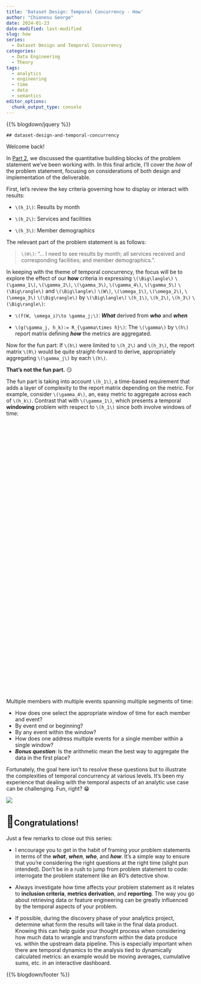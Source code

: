 ```yaml
---
title: 'Dataset Design: Temporal Concurrency - How'
author: "Chionesu George"
date: 2024-01-23
date-modified: last-modified
slug: how
series: 
  - Dataset Design and Temporal Concurrency
categories:
  - Data Engineering
  - Theory
tags:
  - analytics
  - engineering
  - time
  - data
  - semantics
editor_options: 
  chunk_output_type: console
---
```


<script src="/rmarkdown-libs/htmlwidgets/htmlwidgets.js"></script>
<script src="/rmarkdown-libs/plotly-binding/plotly.js"></script>
<script src="/rmarkdown-libs/typedarray/typedarray.min.js"></script>
<script src="/rmarkdown-libs/jquery/jquery.min.js"></script>
<link href="/rmarkdown-libs/crosstalk/css/crosstalk.min.css" rel="stylesheet" />
<script src="/rmarkdown-libs/crosstalk/js/crosstalk.min.js"></script>
<link href="/rmarkdown-libs/plotly-htmlwidgets-css/plotly-htmlwidgets.css" rel="stylesheet" />
<script src="/rmarkdown-libs/plotly-main/plotly-latest.min.js"></script>

{{% blogdown/jquery %}}

    ## dataset-design-and-temporal-concurrency

<link rel="stylesheet" href="/markdown.css"/>
<script src="/markdown.js"></script>
<span style="display: none;">
<p>
<ul toggleGroup="0" context="definition">
<li id="msg_tax_I">
<span class="def_sym">&delta;<sup>I</sup></span>
: Information-carrying columns
</li>
<li id="msg_tax_G">
<span class="def_sym">&delta;<sup>G</sup></span>
: Grouping columns (categorical, descriptive)
</li>
<li id="msg_tax_Y">
<span class="def_sym">&delta;<sup>Y</sup></span>
: Measurements (e.g., purchase price, height, product ratings)
</li>
<li id="msg_tax_T">
<span class="def_sym">&delta;<sup>T</sup></span>
: Temporal columns to include dates and temporal hierarchies
</li>
<li id="msg_tax_E">
<span class="def_sym">&delta;<sup>E</sup></span>
: Record life-cycle tracking columns (for example, effective dates in slowly changing dimension parlance)
</li>
</ul>
</p>
</span>
<span style="display: none;" id="msg_W">Report Window</span>
<span style="display: none;" id="msg_o1">... members between 30 and 50 years old</span>
<span style="display: none;" id="msg_o2">... have had at least two inpatient visits within a six-week period</span>
<span style="display: none;" id="msg_o3">Dependence vs. Independence</span>
<span style="display: none;" id="msg_h1">Results by month</span>
<span style="display: none;" id="msg_h2">All services received and corresponding facilities</span>
<span style="display: none;" id="msg_h3">Member demographics</span>
<span style="display: none;" id="msg_g1">Average length of stay</span>
<span style="display: none;" id="msg_g2">Counts of lapses in medication adherence</span>
<span style="display: none;" id="msg_g3">Cumulative count of lapses in medication adherence</span>
<span style="display: none;" id="msg_g4">Number of unique members</span>
<span style="display: none;" id="msg_g5">Total expenditures</span>

<span class="decorativeText">Welcome back!</span>

In <a href="../what" target="blank">Part 2</a>, we discussed the quantitative building blocks of the problem statement we’ve been working with. In this final article, I’ll cover the *how* of the problem statement, focusing on considerations of both design and implementation of the deliverable.

First, let’s review the key criteria governing how to display or interact with results:

- <span class="bigMath">`\(h_1\)`</span>: <span id="msg_h1">Results by month</span>

- <span class="bigMath">`\(h_2\)`</span>: <span id="msg_h2">Services and facilities</span>

- <span class="bigMath">`\(h_3\)`</span>: <span id="msg_h3">Member demographics</span>

The relevant part of the problem statement is as follows:

> `\(H\)`: <span class="quote">“… I need to see results by month; all services received and corresponding facilities; and member demographics.”</span>.

In keeping with the theme of temporal concurrency, the focus will be to explore the effect of our **how** criteria in expressing `\(\Big\langle\)`
<span msg_id="g1">`\(\gamma_1\)`</span>,
<span msg_id="g2">`\(\gamma_2\)`</span>,
<span msg_id="g3">`\(\gamma_3\)`</span>,
<span msg_id="g4">`\(\gamma_4\)`</span>,
<span msg_id="g5">`\(\gamma_5\)`</span>
`\(\Big\rangle\)` and `\(\Big\langle\)`
<span msg_id="W">`\(W\)`</span>,
<span msg_id="o1">`\(\omega_1\)`</span>,
<span msg_id="o2">`\(\omega_2\)`</span>,
<span msg_id="o3">`\(\omega_3\)`</span>
`\(\Big\rangle\)` by
`\(\Big\langle\)`
<span msg_id="h1">`\(h_1\)`</span>,
<span msg_id="h2">`\(h_2\)`</span>,
<span msg_id="h3">`\(h_3\)`</span>
`\(\Big\rangle\)`:

- `\(f(W, \omega_i)\to \gamma_j;\)`: ***What*** derived from ***who*** and ***when***

- `\(g(\gamma_j, h_k):= R_{\gamma\times h}\)`: The `\(\gamma\)` by `\(h\)` report matrix defining ***how*** the metrics are aggregated.

Now for the fun part: If `\(h\)` were limited to `\(h_2\)` and `\(h_3\)`, the report matrix `\(R\)` would be quite straight-forward to derive, appropriately aggregating `\(\gamma_j\)` by each `\(h\)`.

**That’s not the fun part.** 😏

The fun part is taking into account `\(h_1\)`, a time-based requirement that adds a layer of complexity to the report matrix depending on the metric. For example, consider <span msg_id="g4">`\(\gamma_4\)`</span>, an, easy metric to aggregate across each of `\(h_k\)`. Contrast that with <span msg_id="g1">`\(\gamma_1\)`</span>, which presents a temporal **windowing** problem with respect to <span msg_id="h1">`\(h_1\)`</span> since both involve windows of time:

<div id="htmlwidget-1" style="width:100%;height:720px;" class="plotly html-widget "></div> <script type="application/json" data-for="htmlwidget-1">{"x":{"visdat":{"7d2c40357ff7":["function () ","plotlyVisDat"]},"cur_data":"7d2c40357ff7","attrs":{"7d2c40357ff7":{"alpha_stroke":1,"sizes":[10,100],"spans":[1,20],"x":5,"y":-5,"xend":5,"yend":30,"type":"scatter","mode":"lines","color":["#000000"],"line":{"width":5},"name":"W (start)","showlegend":false,"inherit":true},"7d2c40357ff7.1":{"alpha_stroke":1,"sizes":[10,100],"spans":[1,20],"x":90,"y":-5,"xend":90,"yend":30,"type":"scatter","mode":"lines","color":["#000000"],"line":{"width":5},"name":"W (end)","showlegend":false,"inherit":true},"7d2c40357ff7.2":{"alpha_stroke":1,"sizes":[10,100],"spans":[1,20],"x":0,"y":-50,"xend":0,"yend":50,"type":"scatter","mode":"lines","color":["#555555"],"line":{"dash":"dash"},"name":"","opacity":0.20000000000000001,"showlegend":false,"inherit":true},"7d2c40357ff7.3":{"alpha_stroke":1,"sizes":[10,100],"spans":[1,20],"x":25,"y":-50,"xend":25,"yend":50,"type":"scatter","mode":"lines","color":["#555555"],"line":{"dash":"dash"},"name":"","opacity":0.20000000000000001,"showlegend":false,"inherit":true},"7d2c40357ff7.4":{"alpha_stroke":1,"sizes":[10,100],"spans":[1,20],"x":50,"y":-50,"xend":50,"yend":50,"type":"scatter","mode":"lines","color":["#555555"],"line":{"dash":"dash"},"name":"","opacity":0.20000000000000001,"showlegend":false,"inherit":true},"7d2c40357ff7.5":{"alpha_stroke":1,"sizes":[10,100],"spans":[1,20],"x":75,"y":-50,"xend":75,"yend":50,"type":"scatter","mode":"lines","color":["#555555"],"line":{"dash":"dash"},"name":"","opacity":0.20000000000000001,"showlegend":false,"inherit":true},"7d2c40357ff7.6":{"alpha_stroke":1,"sizes":[10,100],"spans":[1,20],"x":100,"y":-50,"xend":100,"yend":50,"type":"scatter","mode":"lines","color":["#555555"],"line":{"dash":"dash"},"name":"","opacity":0.20000000000000001,"showlegend":false,"inherit":true},"7d2c40357ff7.7":{"alpha_stroke":1,"sizes":[10,100],"spans":[1,20],"x":2,"y":0,"xend":13,"yend":0,"type":"scatter","mode":"lines","color":"rgba(224,238,238,1)","hoverinfo":"text","hovertext":"<b>Member A<\/b><br>t<sub>2<\/sub> to t<sub>13<\/sub>","legendgroup":"Member A","marker":{"symbol":"circle","size":15},"name":"Member A","showlegend":true,"stroke":["#333333"],"inherit":true},"7d2c40357ff7.8":{"alpha_stroke":1,"sizes":[10,100],"spans":[1,20],"x":14,"y":1,"xend":31,"yend":1,"type":"scatter","mode":"lines","color":"rgba(224,238,238,1)","hoverinfo":"text","hovertext":"<b>Member A<\/b><br>t<sub>14<\/sub> to t<sub>31<\/sub>","legendgroup":"Member A","marker":{"symbol":"circle","size":15},"name":2,"showlegend":false,"stroke":["#333333"],"inherit":true},"7d2c40357ff7.9":{"alpha_stroke":1,"sizes":[10,100],"spans":[1,20],"x":34,"y":2,"xend":34,"yend":2,"type":"scatter","mode":"lines","color":"rgba(224,238,238,1)","hoverinfo":"text","hovertext":"<b>Member A<\/b><br>t<sub>34<\/sub> to t<sub>34<\/sub>","legendgroup":"Member A","marker":{"symbol":"circle","size":15},"name":3,"showlegend":false,"stroke":["#333333"],"inherit":true},"7d2c40357ff7.10":{"alpha_stroke":1,"sizes":[10,100],"spans":[1,20],"x":12,"y":3,"xend":12,"yend":3,"type":"scatter","mode":"lines","color":"rgba(255,114,86,1)","hoverinfo":"text","hovertext":"<b>Member B<\/b><br>t<sub>12<\/sub> to t<sub>12<\/sub>","legendgroup":"Member B","marker":{"symbol":"diamond","size":15},"name":"Member B","showlegend":true,"stroke":["#333333"],"inherit":true},"7d2c40357ff7.11":{"alpha_stroke":1,"sizes":[10,100],"spans":[1,20],"x":14,"y":4,"xend":30,"yend":4,"type":"scatter","mode":"lines","color":"rgba(255,114,86,1)","hoverinfo":"text","hovertext":"<b>Member B<\/b><br>t<sub>14<\/sub> to t<sub>30<\/sub>","legendgroup":"Member B","marker":{"symbol":"diamond","size":15},"name":2,"showlegend":false,"stroke":["#333333"],"inherit":true},"7d2c40357ff7.12":{"alpha_stroke":1,"sizes":[10,100],"spans":[1,20],"x":31,"y":5,"xend":39,"yend":5,"type":"scatter","mode":"lines","color":"rgba(255,114,86,1)","hoverinfo":"text","hovertext":"<b>Member B<\/b><br>t<sub>31<\/sub> to t<sub>39<\/sub>","legendgroup":"Member B","marker":{"symbol":"diamond","size":15},"name":3,"showlegend":false,"stroke":["#333333"],"inherit":true},"7d2c40357ff7.13":{"alpha_stroke":1,"sizes":[10,100],"spans":[1,20],"x":5,"y":5,"xend":9,"yend":5,"type":"scatter","mode":"lines","color":"rgba(46,46,46,1)","hoverinfo":"text","hovertext":"<b>Member C<\/b><br>t<sub>5<\/sub> to t<sub>9<\/sub>","legendgroup":"Member C","marker":{"symbol":"square","size":15},"name":"Member C","showlegend":true,"stroke":["#333333"],"inherit":true},"7d2c40357ff7.14":{"alpha_stroke":1,"sizes":[10,100],"spans":[1,20],"x":10,"y":6,"xend":11,"yend":6,"type":"scatter","mode":"lines","color":"rgba(46,46,46,1)","hoverinfo":"text","hovertext":"<b>Member C<\/b><br>t<sub>10<\/sub> to t<sub>11<\/sub>","legendgroup":"Member C","marker":{"symbol":"square","size":15},"name":2,"showlegend":false,"stroke":["#333333"],"inherit":true},"7d2c40357ff7.15":{"alpha_stroke":1,"sizes":[10,100],"spans":[1,20],"x":12,"y":7,"xend":46,"yend":7,"type":"scatter","mode":"lines","color":"rgba(46,46,46,1)","hoverinfo":"text","hovertext":"<b>Member C<\/b><br>t<sub>12<\/sub> to t<sub>46<\/sub>","legendgroup":"Member C","marker":{"symbol":"square","size":15},"name":3,"showlegend":false,"stroke":["#333333"],"inherit":true},"7d2c40357ff7.16":{"alpha_stroke":1,"sizes":[10,100],"spans":[1,20],"x":47,"y":8,"xend":48,"yend":8,"type":"scatter","mode":"lines","color":"rgba(46,46,46,1)","hoverinfo":"text","hovertext":"<b>Member C<\/b><br>t<sub>47<\/sub> to t<sub>48<\/sub>","legendgroup":"Member C","marker":{"symbol":"square","size":15},"name":4,"showlegend":false,"stroke":["#333333"],"inherit":true},"7d2c40357ff7.17":{"alpha_stroke":1,"sizes":[10,100],"spans":[1,20],"x":56,"y":9,"xend":59,"yend":9,"type":"scatter","mode":"lines","color":"rgba(46,46,46,1)","hoverinfo":"text","hovertext":"<b>Member C<\/b><br>t<sub>56<\/sub> to t<sub>59<\/sub>","legendgroup":"Member C","marker":{"symbol":"square","size":15},"name":5,"showlegend":false,"stroke":["#333333"],"inherit":true},"7d2c40357ff7.18":{"alpha_stroke":1,"sizes":[10,100],"spans":[1,20],"x":13,"y":10,"xend":36,"yend":10,"type":"scatter","mode":"lines","color":"rgba(244,164,96,1)","hoverinfo":"text","hovertext":"<b>Member D<\/b><br>t<sub>13<\/sub> to t<sub>36<\/sub>","legendgroup":"Member D","marker":{"symbol":"hexagon","size":15},"name":"Member D","showlegend":true,"stroke":["#333333"],"inherit":true},"7d2c40357ff7.19":{"alpha_stroke":1,"sizes":[10,100],"spans":[1,20],"x":19,"y":13,"xend":36,"yend":13,"type":"scatter","mode":"lines","color":"rgba(135,135,135,1)","hoverinfo":"text","hovertext":"<b>Member E<\/b><br>t<sub>19<\/sub> to t<sub>36<\/sub>","legendgroup":"Member E","marker":{"symbol":"triangle-up","size":15},"name":"Member E","showlegend":true,"stroke":["#333333"],"inherit":true}},"layout":{"height":720,"margin":{"b":-5,"l":60,"t":-5,"r":10},"annotations":[{"text":"W<sub>start<\/sub>","x":5,"y":1.05,"xref":"plot","yref":"paper","showarrow":false,"font":{"size":16,"color":"black"}},{"text":"W<sub>start<\/sub>","x":5,"y":1.05,"xref":"plot","yref":"paper","showarrow":false,"font":{"size":16,"color":"black"}},{"text":"W<sub>end<\/sub>","x":90,"y":1.05,"xref":"plot","yref":"paper","showarrow":false,"font":{"size":16,"color":"black"}},{"text":"W<sub>end<\/sub>","x":90,"y":1.05,"xref":"plot","yref":"paper","showarrow":false,"font":{"size":16,"color":"black"}}],"xaxis":{"domain":[0,1],"automargin":true,"title":{"text":"<b>Time<\/b>: Report window (W) and h<sub>1<\/sub>"},"range":[-5,100],"showgrid":false,"zeroline":false,"showline":false,"showticklabels":false},"yaxis":{"domain":[0,1],"automargin":true,"title":{"text":""},"range":[-1,15],"showgrid":false,"zeroline":false,"showline":false,"showticklabels":false},"paper_bgcolor":["#999999"],"hovermode":"closest","showlegend":true},"source":"A","config":{"modeBarButtonsToAdd":["hoverclosest","hovercompare"],"showSendToCloud":false},"data":[{"x":[5,5],"y":[-5,30],"type":"scatter","mode":"lines","line":{"color":"rgba(0,0,0,1)","width":5},"name":"W (start)","showlegend":false,"marker":{"color":"rgba(0,0,0,1)","line":{"color":"rgba(0,0,0,1)"}},"textfont":{"color":"rgba(0,0,0,1)"},"error_y":{"color":"rgba(0,0,0,1)"},"error_x":{"color":"rgba(0,0,0,1)"},"xaxis":"x","yaxis":"y","frame":null},{"x":[90,90],"y":[-5,30],"type":"scatter","mode":"lines","line":{"color":"rgba(0,0,0,1)","width":5},"name":"W (end)","showlegend":false,"marker":{"color":"rgba(0,0,0,1)","line":{"color":"rgba(0,0,0,1)"}},"textfont":{"color":"rgba(0,0,0,1)"},"error_y":{"color":"rgba(0,0,0,1)"},"error_x":{"color":"rgba(0,0,0,1)"},"xaxis":"x","yaxis":"y","frame":null},{"x":[0,0],"y":[-50,50],"type":"scatter","mode":"lines","line":{"color":"rgba(85,85,85,1)","dash":"dash"},"name":"","opacity":0.20000000000000001,"showlegend":false,"marker":{"color":"rgba(85,85,85,1)","line":{"color":"rgba(85,85,85,1)"}},"textfont":{"color":"rgba(85,85,85,1)"},"error_y":{"color":"rgba(85,85,85,1)"},"error_x":{"color":"rgba(85,85,85,1)"},"xaxis":"x","yaxis":"y","frame":null},{"x":[25,25],"y":[-50,50],"type":"scatter","mode":"lines","line":{"color":"rgba(85,85,85,1)","dash":"dash"},"name":"","opacity":0.20000000000000001,"showlegend":false,"marker":{"color":"rgba(85,85,85,1)","line":{"color":"rgba(85,85,85,1)"}},"textfont":{"color":"rgba(85,85,85,1)"},"error_y":{"color":"rgba(85,85,85,1)"},"error_x":{"color":"rgba(85,85,85,1)"},"xaxis":"x","yaxis":"y","frame":null},{"x":[50,50],"y":[-50,50],"type":"scatter","mode":"lines","line":{"color":"rgba(85,85,85,1)","dash":"dash"},"name":"","opacity":0.20000000000000001,"showlegend":false,"marker":{"color":"rgba(85,85,85,1)","line":{"color":"rgba(85,85,85,1)"}},"textfont":{"color":"rgba(85,85,85,1)"},"error_y":{"color":"rgba(85,85,85,1)"},"error_x":{"color":"rgba(85,85,85,1)"},"xaxis":"x","yaxis":"y","frame":null},{"x":[75,75],"y":[-50,50],"type":"scatter","mode":"lines","line":{"color":"rgba(85,85,85,1)","dash":"dash"},"name":"","opacity":0.20000000000000001,"showlegend":false,"marker":{"color":"rgba(85,85,85,1)","line":{"color":"rgba(85,85,85,1)"}},"textfont":{"color":"rgba(85,85,85,1)"},"error_y":{"color":"rgba(85,85,85,1)"},"error_x":{"color":"rgba(85,85,85,1)"},"xaxis":"x","yaxis":"y","frame":null},{"x":[100,100],"y":[-50,50],"type":"scatter","mode":"lines","line":{"color":"rgba(85,85,85,1)","dash":"dash"},"name":"","opacity":0.20000000000000001,"showlegend":false,"marker":{"color":"rgba(85,85,85,1)","line":{"color":"rgba(85,85,85,1)"}},"textfont":{"color":"rgba(85,85,85,1)"},"error_y":{"color":"rgba(85,85,85,1)"},"error_x":{"color":"rgba(85,85,85,1)"},"xaxis":"x","yaxis":"y","frame":null},{"x":[2,13],"y":[0,0],"type":"scatter","mode":"lines+markers","hoverinfo":["text","text"],"hovertext":["<b>Member A<\/b><br>t<sub>2<\/sub> to t<sub>13<\/sub>","<b>Member A<\/b><br>t<sub>2<\/sub> to t<sub>13<\/sub>"],"legendgroup":"Member A","marker":{"color":"rgba(252,141,98,1)","symbol":"circle","size":15,"line":{"color":"rgba(51,51,51,1)","width":1}},"name":"Member A","showlegend":true,"error_y":{"color":"rgba(252,141,98,1)","thickness":1},"error_x":{"color":"rgba(252,141,98,1)","thickness":1},"textfont":{"color":"rgba(252,141,98,1)"},"line":{"color":"rgba(252,141,98,1)"},"xaxis":"x","yaxis":"y","frame":null},{"x":[14,31],"y":[1,1],"type":"scatter","mode":"lines+markers","hoverinfo":["text","text"],"hovertext":["<b>Member A<\/b><br>t<sub>14<\/sub> to t<sub>31<\/sub>","<b>Member A<\/b><br>t<sub>14<\/sub> to t<sub>31<\/sub>"],"legendgroup":"Member A","marker":{"color":"rgba(252,141,98,1)","symbol":"circle","size":15,"line":{"color":"rgba(51,51,51,1)","width":1}},"name":2,"showlegend":false,"error_y":{"color":"rgba(252,141,98,1)","thickness":1},"error_x":{"color":"rgba(252,141,98,1)","thickness":1},"textfont":{"color":"rgba(252,141,98,1)"},"line":{"color":"rgba(252,141,98,1)"},"xaxis":"x","yaxis":"y","frame":null},{"x":[34,34],"y":[2,2],"type":"scatter","mode":"lines+markers","hoverinfo":["text","text"],"hovertext":["<b>Member A<\/b><br>t<sub>34<\/sub> to t<sub>34<\/sub>","<b>Member A<\/b><br>t<sub>34<\/sub> to t<sub>34<\/sub>"],"legendgroup":"Member A","marker":{"color":"rgba(252,141,98,1)","symbol":"circle","size":15,"line":{"color":"rgba(51,51,51,1)","width":1}},"name":3,"showlegend":false,"error_y":{"color":"rgba(252,141,98,1)","thickness":1},"error_x":{"color":"rgba(252,141,98,1)","thickness":1},"textfont":{"color":"rgba(252,141,98,1)"},"line":{"color":"rgba(252,141,98,1)"},"xaxis":"x","yaxis":"y","frame":null},{"x":[12,12],"y":[3,3],"type":"scatter","mode":"lines+markers","hoverinfo":["text","text"],"hovertext":["<b>Member B<\/b><br>t<sub>12<\/sub> to t<sub>12<\/sub>","<b>Member B<\/b><br>t<sub>12<\/sub> to t<sub>12<\/sub>"],"legendgroup":"Member B","marker":{"color":"rgba(231,138,195,1)","symbol":"diamond","size":15,"line":{"color":"rgba(51,51,51,1)","width":1}},"name":"Member B","showlegend":true,"error_y":{"color":"rgba(231,138,195,1)","thickness":1},"error_x":{"color":"rgba(231,138,195,1)","thickness":1},"textfont":{"color":"rgba(231,138,195,1)"},"line":{"color":"rgba(231,138,195,1)"},"xaxis":"x","yaxis":"y","frame":null},{"x":[14,30],"y":[4,4],"type":"scatter","mode":"lines+markers","hoverinfo":["text","text"],"hovertext":["<b>Member B<\/b><br>t<sub>14<\/sub> to t<sub>30<\/sub>","<b>Member B<\/b><br>t<sub>14<\/sub> to t<sub>30<\/sub>"],"legendgroup":"Member B","marker":{"color":"rgba(231,138,195,1)","symbol":"diamond","size":15,"line":{"color":"rgba(51,51,51,1)","width":1}},"name":2,"showlegend":false,"error_y":{"color":"rgba(231,138,195,1)","thickness":1},"error_x":{"color":"rgba(231,138,195,1)","thickness":1},"textfont":{"color":"rgba(231,138,195,1)"},"line":{"color":"rgba(231,138,195,1)"},"xaxis":"x","yaxis":"y","frame":null},{"x":[31,39],"y":[5,5],"type":"scatter","mode":"lines+markers","hoverinfo":["text","text"],"hovertext":["<b>Member B<\/b><br>t<sub>31<\/sub> to t<sub>39<\/sub>","<b>Member B<\/b><br>t<sub>31<\/sub> to t<sub>39<\/sub>"],"legendgroup":"Member B","marker":{"color":"rgba(231,138,195,1)","symbol":"diamond","size":15,"line":{"color":"rgba(51,51,51,1)","width":1}},"name":3,"showlegend":false,"error_y":{"color":"rgba(231,138,195,1)","thickness":1},"error_x":{"color":"rgba(231,138,195,1)","thickness":1},"textfont":{"color":"rgba(231,138,195,1)"},"line":{"color":"rgba(231,138,195,1)"},"xaxis":"x","yaxis":"y","frame":null},{"x":[5,9],"y":[5,5],"type":"scatter","mode":"lines+markers","hoverinfo":["text","text"],"hovertext":["<b>Member C<\/b><br>t<sub>5<\/sub> to t<sub>9<\/sub>","<b>Member C<\/b><br>t<sub>5<\/sub> to t<sub>9<\/sub>"],"legendgroup":"Member C","marker":{"color":"rgba(166,216,84,1)","symbol":"square","size":15,"line":{"color":"rgba(51,51,51,1)","width":1}},"name":"Member C","showlegend":true,"error_y":{"color":"rgba(166,216,84,1)","thickness":1},"error_x":{"color":"rgba(166,216,84,1)","thickness":1},"textfont":{"color":"rgba(166,216,84,1)"},"line":{"color":"rgba(166,216,84,1)"},"xaxis":"x","yaxis":"y","frame":null},{"x":[10,11],"y":[6,6],"type":"scatter","mode":"lines+markers","hoverinfo":["text","text"],"hovertext":["<b>Member C<\/b><br>t<sub>10<\/sub> to t<sub>11<\/sub>","<b>Member C<\/b><br>t<sub>10<\/sub> to t<sub>11<\/sub>"],"legendgroup":"Member C","marker":{"color":"rgba(166,216,84,1)","symbol":"square","size":15,"line":{"color":"rgba(51,51,51,1)","width":1}},"name":2,"showlegend":false,"error_y":{"color":"rgba(166,216,84,1)","thickness":1},"error_x":{"color":"rgba(166,216,84,1)","thickness":1},"textfont":{"color":"rgba(166,216,84,1)"},"line":{"color":"rgba(166,216,84,1)"},"xaxis":"x","yaxis":"y","frame":null},{"x":[12,46],"y":[7,7],"type":"scatter","mode":"lines+markers","hoverinfo":["text","text"],"hovertext":["<b>Member C<\/b><br>t<sub>12<\/sub> to t<sub>46<\/sub>","<b>Member C<\/b><br>t<sub>12<\/sub> to t<sub>46<\/sub>"],"legendgroup":"Member C","marker":{"color":"rgba(166,216,84,1)","symbol":"square","size":15,"line":{"color":"rgba(51,51,51,1)","width":1}},"name":3,"showlegend":false,"error_y":{"color":"rgba(166,216,84,1)","thickness":1},"error_x":{"color":"rgba(166,216,84,1)","thickness":1},"textfont":{"color":"rgba(166,216,84,1)"},"line":{"color":"rgba(166,216,84,1)"},"xaxis":"x","yaxis":"y","frame":null},{"x":[47,48],"y":[8,8],"type":"scatter","mode":"lines+markers","hoverinfo":["text","text"],"hovertext":["<b>Member C<\/b><br>t<sub>47<\/sub> to t<sub>48<\/sub>","<b>Member C<\/b><br>t<sub>47<\/sub> to t<sub>48<\/sub>"],"legendgroup":"Member C","marker":{"color":"rgba(166,216,84,1)","symbol":"square","size":15,"line":{"color":"rgba(51,51,51,1)","width":1}},"name":4,"showlegend":false,"error_y":{"color":"rgba(166,216,84,1)","thickness":1},"error_x":{"color":"rgba(166,216,84,1)","thickness":1},"textfont":{"color":"rgba(166,216,84,1)"},"line":{"color":"rgba(166,216,84,1)"},"xaxis":"x","yaxis":"y","frame":null},{"x":[56,59],"y":[9,9],"type":"scatter","mode":"lines+markers","hoverinfo":["text","text"],"hovertext":["<b>Member C<\/b><br>t<sub>56<\/sub> to t<sub>59<\/sub>","<b>Member C<\/b><br>t<sub>56<\/sub> to t<sub>59<\/sub>"],"legendgroup":"Member C","marker":{"color":"rgba(166,216,84,1)","symbol":"square","size":15,"line":{"color":"rgba(51,51,51,1)","width":1}},"name":5,"showlegend":false,"error_y":{"color":"rgba(166,216,84,1)","thickness":1},"error_x":{"color":"rgba(166,216,84,1)","thickness":1},"textfont":{"color":"rgba(166,216,84,1)"},"line":{"color":"rgba(166,216,84,1)"},"xaxis":"x","yaxis":"y","frame":null},{"x":[13,36],"y":[10,10],"type":"scatter","mode":"lines+markers","hoverinfo":["text","text"],"hovertext":["<b>Member D<\/b><br>t<sub>13<\/sub> to t<sub>36<\/sub>","<b>Member D<\/b><br>t<sub>13<\/sub> to t<sub>36<\/sub>"],"legendgroup":"Member D","marker":{"color":"rgba(141,160,203,1)","symbol":"hexagon","size":15,"line":{"color":"rgba(51,51,51,1)","width":1}},"name":"Member D","showlegend":true,"error_y":{"color":"rgba(141,160,203,1)","thickness":1},"error_x":{"color":"rgba(141,160,203,1)","thickness":1},"textfont":{"color":"rgba(141,160,203,1)"},"line":{"color":"rgba(141,160,203,1)"},"xaxis":"x","yaxis":"y","frame":null},{"x":[19,36],"y":[13,13],"type":"scatter","mode":"lines+markers","hoverinfo":["text","text"],"hovertext":["<b>Member E<\/b><br>t<sub>19<\/sub> to t<sub>36<\/sub>","<b>Member E<\/b><br>t<sub>19<\/sub> to t<sub>36<\/sub>"],"legendgroup":"Member E","marker":{"color":"rgba(102,194,165,1)","symbol":"triangle-up","size":15,"line":{"color":"rgba(51,51,51,1)","width":1}},"name":"Member E","showlegend":true,"error_y":{"color":"rgba(102,194,165,1)","thickness":1},"error_x":{"color":"rgba(102,194,165,1)","thickness":1},"textfont":{"color":"rgba(102,194,165,1)"},"line":{"color":"rgba(102,194,165,1)"},"xaxis":"x","yaxis":"y","frame":null}],"highlight":{"on":"plotly_click","persistent":false,"dynamic":false,"selectize":false,"opacityDim":0.20000000000000001,"selected":{"opacity":1},"debounce":0},"shinyEvents":["plotly_hover","plotly_click","plotly_selected","plotly_relayout","plotly_brushed","plotly_brushing","plotly_clickannotation","plotly_doubleclick","plotly_deselect","plotly_afterplot","plotly_sunburstclick"],"base_url":"https://plot.ly"},"evals":[],"jsHooks":[]}</script>

Multiple members with multiple events spanning multiple segments of time:

- How does one select the appropriate window of time for each member and event?
- By event end or beginning?
- By any event within the window?
- How does one address multiple events for a single member within a single window?
- ***Bonus question***: Is the arithmetic mean the best way to aggregate the data in the first place?

Fortunately, the goal here isn’t to resolve these questions but to illustrate the complexities of temporal concurrency at various levels. It’s been my experience that dealing with the temporal aspects of an analytic use case can be challenging. Fun, right? 😁

<img src="/decorative_line.png" class="decorative-line" />

## <span style="font-size:1.5em;">🎉</span><span class="decorativeText">Congratulations!</span>

Just a few remarks to close out this series:

- I encourage you to get in the habit of framing your problem statements in terms of the ***what***, ***when***, ***who***, and ***how***. It’s a simple way to ensure that you’re considering the right questions at the right time (slight pun intended). Don’t be in a rush to jump from problem statement to code: interrogate the problem statement like an 80’s detective show.

- Always investigate how time affects your problem statement as it relates to **inclusion criteria**, **metrics derivation**, and **reporting**. The way you go about retrieving data or feature engineering can be greatly influenced by the temporal aspects of your problem.

- If possible, during the discovery phase of your analytics project, determine what form the results will take in the final data product. Knowing this can help guide your thought process when considering how much data to wrangle and transform within the data produce vs. within the upstream data pipeline. This is especially important when there are temporal dynamics to the analysis tied to dynamically calculated metrics: an example would be moving averages, cumulative sums, etc. in an interactive dashboard.

{{% blogdown/footer %}}

